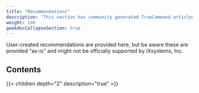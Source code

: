 ```yaml
---
title: "Recommendations"
description: "This section has community generated TrueCommand articles on specific topics."
weight: 100
geekdocCollapseSection: true
---
```


User-created recommendations are provided here, but be aware these are provided “as-is” and might not be officially supported by iXsystems, Inc.

## Contents

{{< children depth="2" description="true" >}}
